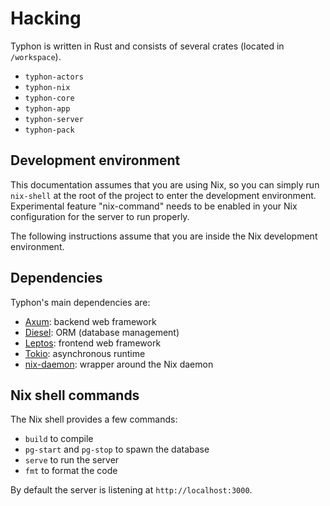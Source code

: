 # Hacking

Typhon is written in Rust and consists of several crates (located in `/workspace`).
- `typhon-actors`
- `typhon-nix`
- `typhon-core`
- `typhon-app`
- `typhon-server`
- `typhon-pack`

## Development environment

This documentation assumes that you are using Nix, so you can simply run
`nix-shell` at the root of the project to enter the development environment.
Experimental feature "nix-command" needs to be enabled in your Nix
configuration for the server to run properly.

The following instructions assume that you are inside the Nix development
environment.

## Dependencies

Typhon's main dependencies are:
- [Axum](https://github.com/tokio-rs/axum/): backend web framework
- [Diesel](https://diesel.rs/): ORM (database management)
- [Leptos](https::/leptos.dev/): frontend web framework
- [Tokio](https://tokio.rs/): asynchronous runtime
- [nix-daemon](https://crates.io/crates/nix-daemon): wrapper around the Nix daemon

## Nix shell commands

The Nix shell provides a few commands:

- `build` to compile
- `pg-start` and `pg-stop` to spawn the database
- `serve` to run the server
- `fmt` to format the code

By default the server is listening at `http://localhost:3000`.

